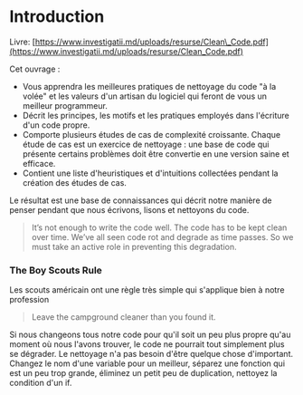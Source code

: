 # Introduction

Livre: [https://www.investigatii.md/uploads/resurse/Clean\_Code.pdf](https://www.investigatii.md/uploads/resurse/Clean_Code.pdf)

Cet ouvrage :

* Vous apprendra les meilleures pratiques de nettoyage du code "à la volée" et les valeurs d'un artisan du logiciel qui feront de vous un meilleur programmeur.
* Décrit les principes, les motifs et les pratiques employés dans l'écriture d'un code propre.
* Comporte plusieurs études de cas de complexité croissante. Chaque étude de cas est un exercice de nettoyage : une base de code qui présente certains problèmes doit être convertie en une version saine et efficace.
* Contient une liste d'heuristiques et d'intuitions collectées pendant la création des études de cas.

Le résultat est une base de connaissances qui décrit notre manière de penser pendant que nous écrivons, lisons et nettoyons du code.

> It’s not enough to write the code well. The code has to be kept clean over time. We’ve all seen code rot and degrade as time passes. So we must take an active role in preventing this degradation.

### The Boy Scouts Rule

Les scouts américain ont une règle très simple qui s'applique bien à notre profession

> Leave the campground cleaner than you found it.

Si nous changeons tous notre code pour qu'il soit un peu plus propre qu'au moment où nous l'avons trouver, le code ne pourrait tout simplement plus se dégrader. Le nettoyage n'a pas besoin d'être quelque chose d'important. Changez le nom d'une variable pour un meilleur, séparez une fonction qui est un peu trop grande, éliminez un petit peu de duplication, nettoyez la condition d'un if.



